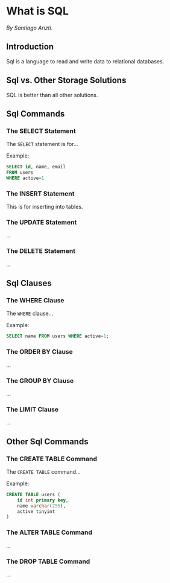 What is SQL
===========

_By Santiago Arizti_.

Introduction
------------

Sql is a language to read and write data to relational databases.

Sql vs. Other Storage Solutions
-------------------------------

SQL is better than all other solutions.

Sql Commands
------------

### The SELECT Statement

The `SELECT` statement is for...

Example:

```sql
SELECT id, name, email
FROM users
WHERE active=1
```

### The INSERT Statement

This is for inserting into tables.

### The UPDATE Statement

...

### The DELETE Statement

...

Sql Clauses
-----------

### The WHERE Clause

The `WHERE` clause...

Example:

```sql
SELECT name FROM users WHERE active=1;
```

### The ORDER BY Clause

...

### The GROUP BY Clause

...

### The LIMIT Clause

...

Other Sql Commands
------------------

### The CREATE TABLE Command

The `CREATE TABLE` command...

Example:

```sql
CREATE TABLE users (
    id int primary key,
    name varchar(255),
    active tinyint
)
```

### The ALTER TABLE Command

...

### The DROP TABLE Command

...